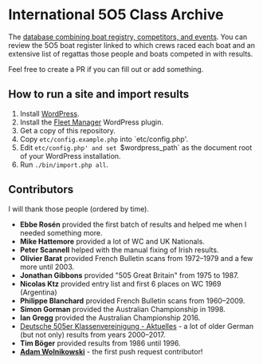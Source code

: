 # International 5O5 Class Archive

The [database combining boat registry, competitors, and events](https://5o5.iworks.pl/). You can review the 5O5 boat register linked to which crews raced each boat and an extensive list of regattas those people and boats competed in with results.

Feel free to create a PR if you can fill out or add something.

## How to run a site and import results

1. Install [WordPress](https://wordpress.org/download/).
1. Install the [Fleet Manager](https://wordpress.org/plugins/fleet/) WordPress plugin.
1. Get a copy of this repository.
1. Copy `etc/config.example.php` into `etc/config.php'.
1. Edit `etc/config.php' and set `$wordpress_path` as the document root of your WordPress installation.
1. Run `./bin/import.php all`.

## Contributors

I will thank those people (ordered by time).

* **Ebbe Rosén** provided the first batch of results and helped me when I needed something more.
* **Mike Hattemore** provided a lot of WC and UK Nationals.
* **Peter Scannell** helped with the manual fixing of Irish results.
* **Olivier Barat** provided French Bulletin scans from 1972–1979 and a few more until 2003.
* **Jonathan Gibbons** provided "505 Great Britain" from 1975 to 1987.
* **Nicolas Ktz** provided entry list and first 6 places on WC 1969 (Argentina)
* **Philippe Blanchard** provided French Bulletin scans from 1960–2009.
* **Simon Gorman** provided the Australian Championship in 1998.
* **Ian Gregg** provided the Australian Championship 2016.
* [Deutsche 505er Klassenvereinigung - Aktuelles](http://505.3wadmin.de/) - a lot of older German (but not only) results from years 2000–2017.
* **Tim Böger** provided results from 1986 until 1996.
* **[Adam Wolnikowski](https://github.com/AWoLnik)** - the first push request contributor!
